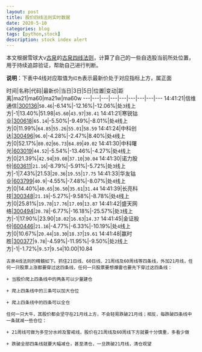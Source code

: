 ```yaml
---
layout: post
title: 股价四线法则实时数据
date: 2020-5-10
categories: blog
tags: [python,stock]
description: stock index alert
---
```



本文根据雪球大v[古泉](https://xueqiu.com/u/7148646888)的[古泉四线法则](https://xueqiu.com/7148646888/130498192)，计算了自己的一些自选股当前所处位置，用于持续追踪验证，帮助自己进行判断。

**说明**：下表中4线对应取值为`红色`表示最新价处于对应指标上方，属正面

时间|名称|代码|最新价|当日|3日|5日|位置|变动|距离|ma21|ma60|ma21w|ma60w
---|---|---|---|---|---|---|---|---
14:41:21|信维通信|[300136](https://xueqiu.com/S/SZ300136)|`50.46`|-6.14%|-12.16%|-12.06%|处`3`线上方|-1|13.40%|51.98|`45.60`|`43.97`|`38.41`
14:41:21|寒锐钴业|[300618](https://xueqiu.com/S/SZ300618)|`65.14`|-5.50%|-9.49%|-8.01%|处`4`线上方|0|11.99%|`64.85`|`55.26`|`55.01`|`58.59`
14:41:24|中科创达|[300496](https://xueqiu.com/S/SZ300496)|`96.0`|-4.28%|-2.47%|8.40%|处`4`线上方|0|52.17%|`80.02`|`66.73`|`64.89`|`49.02`
14:41:30|中科曙光|[603019](https://xueqiu.com/S/SH603019)|`44.52`|-5.54%|-13.46%|-4.27%|处`4`线上方|0|21.39%|`42.94`|`39.08`|`37.10`|`30.04`
14:41:30|诺力股份|[603611](https://xueqiu.com/S/SH603611)|`21.16`|-8.79%|-5.91%|-5.72%|处`3`线上方|-1|7.43%|21.53|`20.36`|`19.55`|`17.75`
14:41:33|华友钴业|[603799](https://xueqiu.com/S/SH603799)|`40.9`|-4.55%|-7.48%|-8.07%|处`4`线上方|0|14.40%|`40.65`|`36.50`|`35.61`|`31.44`
14:41:39|长亮科技|[300348](https://xueqiu.com/S/SZ300348)|`21.19`|-5.27%|-9.58%|-8.78%|处`4`线上方|0|25.81%|`19.78`|`17.76`|`17.09`|`13.87`
14:41:42|盛天网络|[300494](https://xueqiu.com/S/SZ300494)|`20.78`|-6.77%|-16.18%|-25.57%|处`3`线上方|-1|17.90%|23.90|`18.02`|`16.63`|`14.37`
14:41:45|金证股份|[600446](https://xueqiu.com/S/SH600446)|`21.16`|-4.77%|-6.33%|-10.19%|处`4`线上方|0|10.67%|`20.44`|`18.30`|`18.37`|`19.61`
14:41:48|赢时胜|[300377](https://xueqiu.com/S/SZ300377)|`9.78`|-4.59%|-11.95%|-9.50%|处`2`线上方|-1|-1.72%|`9.57`|`9.54`|10.00|10.84

```
古泉4线法则的精髓如下。抓住21日线、60日线、21周线及60周线等四条线，外加21月线，任何一只股票上涨都要穿过这四条线，任何一只股票要想爆雷也要先下穿过这四条线：

+ 当股价爬上四条线中的两条可以少量建仓

+ 爬上四条线中的三条可以加大仓位

+ 爬上四条线中的四条可以全仓

任何一只大牛，其股价都会坚守在21月线上方，不会轻易跌破21月线；相反，每跌破四条线中一条就减一些仓位：

+ 21周线可做为多空分水岭及警戒线，股价在21周线及60周线下方就要十分慎重，多看少做

+ 跌破全部四条线就要大幅减仓，甚至清仓，一旦跌破21月线，清仓观望
```